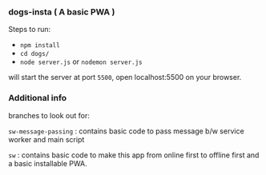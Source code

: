 ### dogs-insta ( A basic PWA )

Steps to run:
- `npm install`
- `cd dogs/`
- `node server.js` or `nodemon server.js`

will start the server at port `5500`, open localhost:5500 on your browser.

### Additional info

branches to look out for:

`sw-message-passing` : contains basic code to pass message b/w service worker and main script

`sw` : contains basic code to make this app from online first to offline first and a basic installable PWA.
